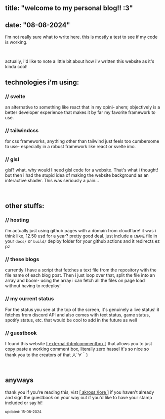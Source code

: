 ## title: "welcome to my personal blog!! :3"
## date: "08-08-2024"

i'm not really sure what to write here. this is mostly a test to see if my code is working.

<br>

actually, i'd like to note a little bit about how i'v written this website as it's kinda cool!
## technologies i'm using:
### // svelte
an alternative to something like react that in my opini- ahem; objectively is a better developer experience that makes it by far my favorite framework to use.

### // tailwindcss
for css frameworks, anything other than tailwind just feels too cumbersome to use- especially in a robust framework like react or svelte imo.

### // glsl
glsl? what. why would I need glsl code for a website. That's what i thought! but then i had the stupid idea of making the website background as an interactive shader. This was seriously a pain...

<br>

## other stuffs:
### // hosting
i'm actually just using github pages with a domain from cloudflare! it was i think like, 12.50 usd for a year? pretty good deal. just include a `CNAME` file in your `docs/` or `build/` deploy folder for your github actions and it redirects ez pz

### // these blogs
currently I have a script that fetches a text file from the repository with the file name of each blog post. Then i just loop over that, split the file into an array and boom- using the array i can fetch all the files on page load without having to redeploy!

### // my current status
For the status you see at the top of the screen, it's genuinely a live status! it fetches from discord API and also comes with text status, game status, spotify status, etc. that would be cool to add in the future as well

### // guestbook
I found this website [\[ external:/htmlcommentbox \]](https://www.htmlcommentbox.com/) that allows you to just copy paste a working comment box, literally zero hassel it's so nice so thank you to the creators of that 人´∀｀)

<br>

## anyways
thank you if you're reading this, vist [\[ akross:/lore \]](https://akrossu.github.io/lore/) if you haven't already and sign the guestbook on your way out if you'd like to have your stamp included or say hi!

<sup>updated: 15-08-2024</sub>